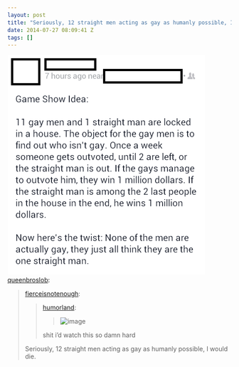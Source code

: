 ```yaml
---
layout: post
title: "Seriously, 12 straight men acting as gay as humanly possible, I would die."
date: 2014-07-27 08:09:41 Z
tags: []
---
```

![](/media/2014/07/92996736764.png)
[queenbroslob](http://queenbroslob.tumblr.com/post/75480146184/fierceisnotenough-humorland-shit-id):

> [fierceisnotenough](http://fierceisnotenough.tumblr.com/post/75465211818/humorland-shit-id-watch-this-so-damn-hard):
> 
> > [humorland](http://humorland.tumblr.com/post/42500182553):
> > 
> > > ![image](https://66.media.tumblr.com/7d3bf4daeeffc1caf3335e4703ec26a9/tumblr_inline_mhs4fwUS431qzxiar.gif)
> > 
> > shit i’d watch this so damn hard
> 
> Seriously, 12 straight men acting as gay as humanly possible, I would die.
